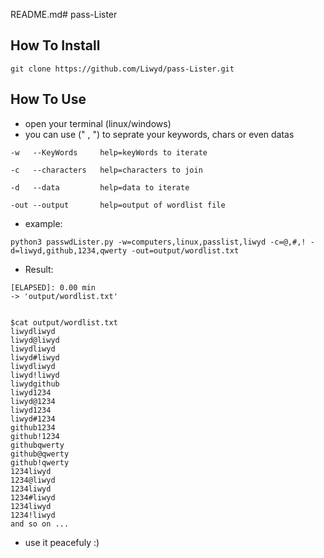 README.md#  pass-Lister

## How To Install
```
git clone https://github.com/Liwyd/pass-Lister.git
```

## How To Use
- open your terminal (linux/windows)
- you can use (" , ") to seprate your keywords, chars or even datas
```
-w   --KeyWords     help=keyWords to iterate
```
```
-c   --characters   help=characters to join
```
```
-d   --data         help=data to iterate
```
```
-out --output       help=output of wordlist file
```

- example:
```
python3 passwdLister.py -w=computers,linux,passlist,liwyd -c=@,#,! -d=liwyd,github,1234,qwerty -out=output/wordlist.txt
```

- Result:
```
[ELAPSED]: 0.00 min
-> 'output/wordlist.txt'


$cat output/wordlist.txt
liwydliwyd
liwyd@liwyd
liwydliwyd
liwyd#liwyd
liwydliwyd
liwyd!liwyd
liwydgithub
liwyd1234
liwyd@1234
liwyd1234
liwyd#1234
github1234
github!1234
githubqwerty
github@qwerty
github!qwerty
1234liwyd
1234@liwyd
1234liwyd
1234#liwyd
1234liwyd
1234!liwyd
and so on ...
```

- use it peacefuly :)